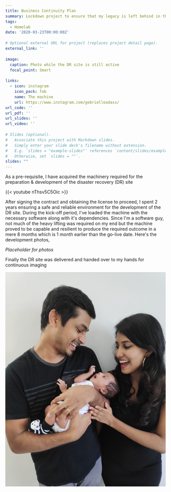 ```yaml
---
title: Business Continuity Plan
summary: Lockdown project to ensure that my legacy is left behind in the event of any distruptive incidents 
tags:
  - Homelab
date: '2020-03-23T00:00:00Z'

# Optional external URL for project (replaces project detail page).
external_link: ''

image:
  caption: Photo while the DR site is still active
  focal_point: Smart

links:
  - icon: instagram
    icon_pack: fab
    name: The machine
    url: https://www.instagram.com/gebrielleadass/
url_code: ''
url_pdf: ''
url_slides: ''
url_video: ''

# Slides (optional).
#   Associate this project with Markdown slides.
#   Simply enter your slide deck's filename without extension.
#   E.g. `slides = "example-slides"` references `content/slides/example-slides.md`.
#   Otherwise, set `slides = ""`.
slides: ""
---
```


As a pre-requisite, I have acquired the machinery required for the preparation & development of the disaster recovery (DR) site


{{< youtube nThsv5C5Oic >}}


After signing the contract and obtaining the license to proceed, I spent 2 years ensuring a safe and reliable environment for the development of the DR site. During the kick-off period, I've loaded the machine with the necessary software along with it's dependencies. Since I'm a software guy, not much of the heavy lifting was required on my end but the machine proved to be capable and resilient to produce the required outcome in a mere 8 months which is 1 month earlier than the go-live date. Here's the development photos,

*Placeholder for photos*

Finally the DR site was delivered and handed over to my hands for continuous imaging


![Photo with baby](IMG_20200503_160538.jpg "Photo of baby Adriel")